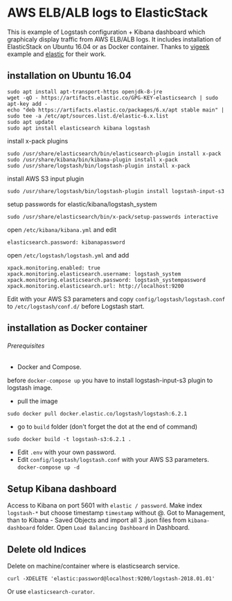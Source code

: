 # AWS ELB/ALB logs to ElasticStack
This is example of Logstash configuration + Kibana dashboard which graphicaly display traffic from AWS ELB/ALB logs.
It includes installation of ElasticStack on Ubuntu 16.04 or as Docker container.
Thanks to [vigeek](https://github.com/vigeek/aws-elb-logs-to-logstash) example and [elastic](https://github.com/elastic/stack-docker) for their work.

## installation on Ubuntu 16.04
```
sudo apt install apt-transport-https openjdk-8-jre
wget -qO - https://artifacts.elastic.co/GPG-KEY-elasticsearch | sudo apt-key add -
echo "deb https://artifacts.elastic.co/packages/6.x/apt stable main" | sudo tee -a /etc/apt/sources.list.d/elastic-6.x.list
sudo apt update
sudo apt install elasticsearch kibana logstash
```
install x-pack plugins
```
sudo /usr/share/elasticsearch/bin/elasticsearch-plugin install x-pack
sudo /usr/share/kibana/bin/kibana-plugin install x-pack
sudo /usr/share/logstash/bin/logstash-plugin install x-pack
```
install AWS S3 input plugin
```
sudo /usr/share/logstash/bin/logstash-plugin install logstash-input-s3
```
setup passwords for elastic/kibana/logstash_system
```
sudo /usr/share/elasticsearch/bin/x-pack/setup-passwords interactive
```
open `/etc/kibana/kibana.yml` and edit
```
elasticsearch.password: kibanapassword
```
open `/etc/logstash/logstash.yml` and add
```
xpack.monitoring.enabled: true
xpack.monitoring.elasticsearch.username: logstash_system
xpack.monitoring.elasticsearch.password: logstash_systempassword
xpack.monitoring.elasticsearch.url: http://localhost:9200
```
Edit with your AWS S3 parameters and copy `config/logstash/logstash.conf` to `/etc/logstash/conf.d/` before Logstash start.


## installation as Docker container
###### Prerequisites
- Docker and Compose.

before `docker-compose up` you have to install logstash-input-s3 plugin to logstash image.
- pull the image
```
sudo docker pull docker.elastic.co/logstash/logstash:6.2.1

```
- go to `build` folder (don't forget the dot at the end of command)
```
sudo docker build -t logstash-s3:6.2.1 .

```
- Edit `.env` with your own password.
- Edit `config/logstash/logstash.conf` with your AWS S3 parameters.
`docker-compose up -d`

## Setup Kibana dashboard
Access to Kibana on port 5601 with `elastic / password`. Make index `logstash-*` but choose timestamp `timestamp` without @.
Got to Management, than to Kibana - Saved Objects and import all 3 .json files from `kibana-dashboard` folder. Open `Load Balancing Dashboard` in Dashboard.

## Delete old Indices
Delete on machine/container where is elasticsearch service. 
```
curl -XDELETE 'elastic:password@localhost:9200/logstash-2018.01.01'

```
Or use `elasticsearch-curator`.